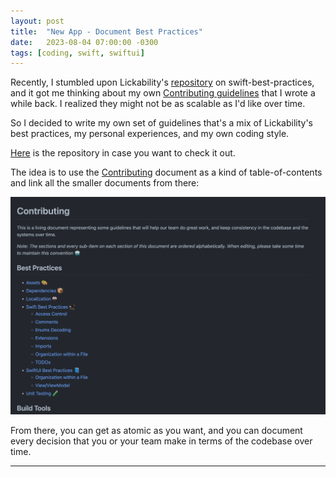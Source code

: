 ```yaml
---
layout: post
title:  "New App - Document Best Practices"
date:   2023-08-04 07:00:00 -0300
tags: [coding, swift, swiftui]
---
```


Recently, I stumbled upon Lickability's [repository](https://github.com/Lickability/swift-best-practices) on swift-best-practices, and it got me thinking about my own [Contributing guidelines](https://mdb1.github.io/2023-01-02-new-app-contributing-guidelines/) that I wrote a while back. I realized they might not be as scalable as I'd like over time.

So I decided to write my own set of guidelines that's a mix of Lickability's best practices, my personal experiences, and my own coding style. 

[Here](https://github.com/mdb1/best-practices-example/blob/main/.github/CONTRIBUTING.md) is the repository in case you want to check it out.

The idea is to use the [Contributing](https://github.com/mdb1/best-practices-example/blob/main/.github/CONTRIBUTING.md) document as a kind of table-of-contents and link all the smaller documents from there:

![email-filter](/resources/best-practices/contributing.png)

From there, you can get as atomic as you want, and you can document every decision that you or your team make in terms of the codebase over time.

---